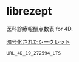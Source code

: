 # librezept
医科診療報酬点数表 for 4D.

[暗号化されたシークレット](https://docs.github.com/ja/actions/security-guides/encrypted-secrets)

`URL_4D_19_272594_LTS`

